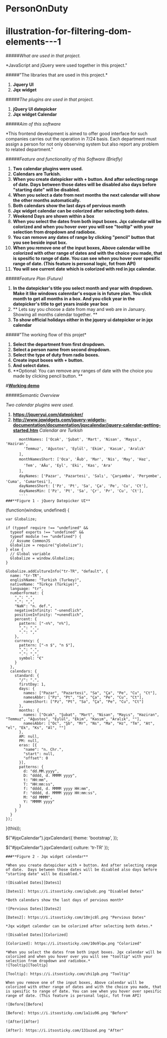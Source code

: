 # PersonOnDuty

# illustration-for-filtering-dom-elements---1

#####*What are used in that project.*

*JavaScript and jQuery were used together in this project."

#####"The libraries that are used in this project.*
1. **Jquery UI**
2. **Jqx widget**

#####*The plugins are used in that project.*
1. **jQuery UI datepicker**
2. **Jqx widget Calendar**

#####*Aim of this software*

*This frontend development is aimed to offer good interface for such companies carries out the operation in 7/24 basis. Each department must assign a person for not only observing system but also report any problem to related department." 

#####*Feature and functionality of this Software (Briefly)*

1. **Two calendar plugins were used.**
2. **Calendars are Turkish.**
3. **When you create datepicker with + button. And after selecting range of date.  Days between those dates will be disabled also days before "starting date" will be disabled.**
4. **When you select a date from next months the next calendar will show the other months automatically.**
5. **Both calendars show the last days of pervious month**
6. **Jqx widget calendar can be colorized after selecting both dates.**
7. **Weekend Days are shown within a box**
8. **When you select the dates from both input boxes. Jqx calendar will be colorized and when you hover over you will see "tooltip" with your selection from dropdown and radiobox.**
9. **You can remove any dates of range by clicking "pencil" button that you see beside input box.**
10. **When you remove one of the input boxes, Above calendar will be colorized with other range of dates and with the choice you made, that is spesific to range of date. You can see when you hover over spesific range of date. (This feature is personal logic, fot from API)**
11. **You will see current date which is colorized with red in jqx calendar.**

#####*Feature Plan (Future)*
1. **In the datepicker's title you select month and year with dropdown. Make it like windows calenrdar's esque is in future plan. You click month to get all months in a box. And you click year in the datepicker's title to get years inside year box**
2. ** Lets say you choose a date from may and web are in January. Showing all months calendar together. **
3. **To show official holidays either in the jquery ui datepicker or in jqx calendar**


#####"The working flow of this projet*
1. **Select the department from first dropdown.**
2. **Select a person name from second dropdown.**
3. **Select the type of duty from radio boxes.**
4. **Create input boxes with + button.**
5. **And select dates.**
6. **Optional: You can remove any ranges of date with the choice you made by clicking pencil button. **


#**[Working demo](http://jsfiddle.net/hellyeah/smzz2vvk/)**

#####*Semantic Overview*

*Two calendar plugins were used.*
1. **https://jqueryui.com/datepicker/**
2. **http://www.jqwidgets.com/jquery-widgets-documentation/documentation/jqxcalendar/jquery-calendar-getting-started.htm**
*Calendar are Turkish*
```
      monthNames: ['Ocak', 'Şubat', 'Mart', 'Nisan', 'Mayıs', 'Haziran',
        'Temmuz', 'Ağustos', 'Eylül', 'Ekim', 'Kasım', 'Aralık'
      ],
      monthNamesShort: ['Oca', 'Åub', 'Mar', 'Nis', 'May', 'Haz',
        'Tem', 'AÄu', 'Eyl', 'Eki', 'Kas', 'Ara'
      ],
      dayNames: ['Pazar', 'Pazartesi', 'Salı', 'Çarşamba', 'Perşembe', 'Cuma', 'Cumartesi'],
      dayNamesShort: ['Pz', 'Pt', 'Sa', 'Ça', 'Pe', 'Cu', 'Ct'],
      dayNamesMin: ['Pz', 'Pt', 'Sa', 'Çr', 'Pr', 'Cu', 'Ct'],
      ````
###**Figure 1 - jQuery Datepicker UI**

```
  (function(window, undefined) {

    var Globalize;

    if (typeof require !== "undefined" &&
      typeof exports !== "undefined" &&
      typeof module !== "undefined") {
      // Assume CommonJS
      Globalize = require("globalize");
    } else {
      // Global variable
      Globalize = window.Globalize;
    }

    Globalize.addCultureInfo("tr-TR", "default", {
      name: "tr-TR",
      englishName: "Turkish (Turkey)",
      nativeName: "Türkçe (Türkiye)",
      language: "tr",
      numberFormat: {
        ",": ".",
        ".": ",",
        "NaN": "n. def.",
        negativeInfinity: "-unendlich",
        positiveInfinity: "+unendlich",
        percent: {
          pattern: ["-n%", "n%"],
          ",": ".",
          ".": ","
        },
        currency: {
          pattern: ["-n $", "n $"],
          ",": ".",
          ".": ",",
          symbol: "€"
        }
      },
      calendars: {
        standard: {
          "/": ".",
          firstDay: 1,
          days: {
            names: ["Pazar", "Pazartesi", "Sa", "Ça", "Pe", "Cu", "Ct"],
            namesAbbr: ["Pz", "Pt", "Sa", "Ça", "Pe", "Cu", "Ct"],
            namesShort: ["Pz", "Pt", "Sa", "Ça", "Pe", "Cu", "Ct"]
          },
          months: {
            names: ["Ocak", "Şubat", "Mart", "Nisan", "Mayıs", "Haziran", "Temmuz", "Ağustos", "Eylül", "Ekim", "Kasım", "Aralık", ""],
            namesAbbr: ["Oc", "Şb", "Mr", "Ns", "Ma", "Hz", "Tm", "At", "el", "Ek", "Ks", "Al", ""]
          },
          AM: null,
          PM: null,
          eras: [{
            "name": "n. Chr.",
            "start": null,
            "offset": 0
          }],
          patterns: {
            d: "dd.MM.yyyy",
            D: "dddd, d. MMMM yyyy",
            t: "HH:mm",
            T: "HH:mm:ss",
            f: "dddd, d. MMMM yyyy HH:mm",
            F: "dddd, d. MMMM yyyy HH:mm:ss",
            M: "dd MMMM",
            Y: "MMMM yyyy"
          }
        }
      }
    });

  }(this));



  $("#jqxCalendar").jqxCalendar({
    theme: 'bootstrap',
  });

  $("#jqxCalendar").jqxCalendar({
    culture: 'tr-TR'
  });
  ```
###**Figure 2 - Jqx widget calendar**  

*When you create datepicker with + button. And after selecting range of date.  Days between those dates will be disabled also days before "starting date" will be disabled.*

![Disabled Dates][Dates1]

[Dates1]: https://i.itsosticky.com/iq2udc.png "Disabled Dates"

*Both calendars show the last days of pervious month*

![Pervious Dates][Dates2]

[Dates2]: https://i.itsosticky.com/10njc8l.png "Pervious Dates"

*Jqx widget calendar can be colorized after selecting both dates.*

![Disabled Dates][Colorized]

[Colorized]: https://i.itsosticky.com/10o9lqw.png "Colorized"

*When you select the dates from both input boxes. Jqx calendar will be colorized and when you hover over you will see "tooltip" with your selection from dropdown and radiobox.*
![Tooltip][Tooltip]

[Tooltip]: https://i.itsosticky.com/zhi1pb.png "Tooltip"

When you remove one of the input boxes, Above calendar will be colorized with other range of dates and with the choice you made, that is spesific to range of date. You can see when you hover over spesific range of date. (This feature is personal logic, fot from API)

![Before][Before]

[Before]: https://i.itsosticky.com/1a1iu96.png "Before"

![After][After]

[After]: https://i.itsosticky.com/131uzod.png "After"


